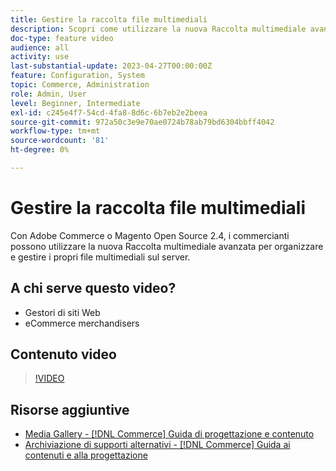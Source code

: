 ```yaml
---
title: Gestire la raccolta file multimediali
description: Scopri come utilizzare la nuova Raccolta multimediale avanzata per organizzare e gestire i file multimediali sul server.
doc-type: feature video
audience: all
activity: use
last-substantial-update: 2023-04-27T00:00:00Z
feature: Configuration, System
topic: Commerce, Administration
role: Admin, User
level: Beginner, Intermediate
exl-id: c245e4f7-54cd-4fa8-8d6c-6b7eb2e2beea
source-git-commit: 972a50c3e9e70ae0724b78ab79bd6304bbff4042
workflow-type: tm+mt
source-wordcount: '81'
ht-degree: 0%

---
```


# Gestire la raccolta file multimediali

Con Adobe Commerce o Magento Open Source 2.4, i commercianti possono utilizzare la nuova Raccolta multimediale avanzata per organizzare e gestire i propri file multimediali sul server.

## A chi serve questo video?

- Gestori di siti Web
- eCommerce merchandisers

## Contenuto video

>[!VIDEO](https://video.tv.adobe.com/v/343785?quality=12&learn=on)

## Risorse aggiuntive

- [Media Gallery - [!DNL Commerce] Guida di progettazione e contenuto](https://experienceleague.adobe.com/en/docs/commerce-admin/content-design/wysiwyg/gallery/media-gallery)
- [Archiviazione di supporti alternativi - [!DNL Commerce] Guida ai contenuti e alla progettazione](https://experienceleague.adobe.com/en/docs/commerce-admin/content-design/wysiwyg/storage/media-storage)
